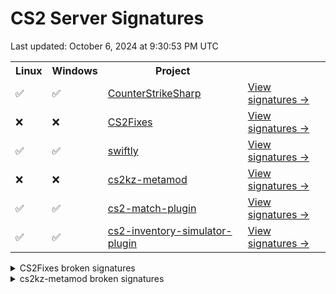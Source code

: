 # CS2 Server Signatures

Last updated: October 6, 2024 at 9:30:53 PM UTC<table>
<tr><th>Linux</th><th>Windows</th><th>Project</th><th></th></tr><tr><td>✅</td><td>✅</td><td><a href="https://github.com/roflmuffin/CounterStrikeSharp">CounterStrikeSharp</a></td><td><a href="https://github.com/ianlucas/cs2-signatures/blob/main/docs/CounterStrikeSharp.md">View signatures →</a></td></tr><tr><td>❌</td><td>❌</td><td><a href="https://github.com/Source2ZE/CS2Fixes">CS2Fixes</a></td><td><a href="https://github.com/ianlucas/cs2-signatures/blob/main/docs/CS2Fixes.md">View signatures →</a></td></tr><tr><td>✅</td><td>✅</td><td><a href="https://github.com/swiftly-solution/swiftly">swiftly</a></td><td><a href="https://github.com/ianlucas/cs2-signatures/blob/main/docs/swiftly.md">View signatures →</a></td></tr><tr><td>❌</td><td>❌</td><td><a href="https://github.com/KZGlobalTeam/cs2kz-metamod">cs2kz-metamod</a></td><td><a href="https://github.com/ianlucas/cs2-signatures/blob/main/docs/cs2kz-metamod.md">View signatures →</a></td></tr><tr><td>✅</td><td>✅</td><td><a href="https://github.com/ianlucas/cs2-match-plugin">cs2-match-plugin</a></td><td><a href="https://github.com/ianlucas/cs2-signatures/blob/main/docs/cs2-match-plugin.md">View signatures →</a></td></tr><tr><td>✅</td><td>✅</td><td><a href="https://github.com/ianlucas/cs2-inventory-simulator-plugin">cs2-inventory-simulator-plugin</a></td><td><a href="https://github.com/ianlucas/cs2-signatures/blob/main/docs/cs2-inventory-simulator-plugin.md">View signatures →</a></td></tr></table>

<details>
  <summary>CS2Fixes broken signatures</summary>

* <sub>✅Linux ❌Windows</sub> TriggerPush_Touch
* <sub>❌Linux ❌Windows</sub> TriggerTeleport_StartTouch
* <sub>❌Linux ❌Windows</sub> SetGroundEntity
* <sub>✅Linux ❌Windows</sub> ServerMovementUnlock
* <sub>✅Linux ❌Windows</sub> CategorizeUnderwater
* <sub>❌Linux ❌Windows</sub> CBaseEntity_TakeDamageOld
* <sub>❌Linux ❌Windows</sub> IGameSystem_InitAllSystems_pFirst
* <sub>❌Linux ✅Windows</sub> CNavMesh_GetNearestNavArea
* <sub>✅Linux ❌Windows</sub> CGameRules_TerminateRound
* <sub>✅Linux ❌Windows</sub> GetParticleSystemIndex
* <sub>✅Linux ❌Windows</sub> CBaseEntity_SetMoveType
* <sub>✅Linux ❌Windows</sub> CPhysBox_Use
* <sub>❌Linux ❌Windows</sub> CGamePlayerEquip_InputTriggerForAllPlayers
* <sub>✅Linux ❌Windows</sub> CCSPlayerPawn_GetMaxSpeed

</details>

<details>
  <summary>cs2kz-metamod broken signatures</summary>

* <sub>❌Linux ✅Windows</sub> SnapViewAngles
* <sub>✅Linux ❌Windows</sub> TraceShape
* <sub>❌Linux ✅Windows</sub> FullWalkMove
* <sub>❌Linux ✅Windows</sub> OnJump
* <sub>❌Linux ✅Windows</sub> AirMove
* <sub>❌Linux ✅Windows</sub> CategorizePosition
* <sub>❌Linux ✅Windows</sub> PostThink

</details>